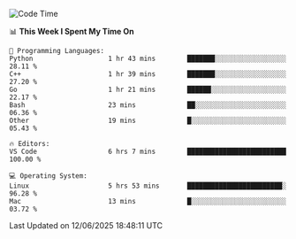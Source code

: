 
<!--START_SECTION:waka-->
![Code Time](http://img.shields.io/badge/Code%20Time-3%2C498%20hrs%2017%20mins-blue)

📊 **This Week I Spent My Time On** 

```text
💬 Programming Languages: 
Python                   1 hr 43 mins        ███████░░░░░░░░░░░░░░░░░░   28.11 % 
C++                      1 hr 39 mins        ███████░░░░░░░░░░░░░░░░░░   27.20 % 
Go                       1 hr 21 mins        ██████░░░░░░░░░░░░░░░░░░░   22.17 % 
Bash                     23 mins             ██░░░░░░░░░░░░░░░░░░░░░░░   06.36 % 
Other                    19 mins             █░░░░░░░░░░░░░░░░░░░░░░░░   05.43 % 

🔥 Editors: 
VS Code                  6 hrs 7 mins        █████████████████████████   100.00 % 

💻 Operating System: 
Linux                    5 hrs 53 mins       ████████████████████████░   96.28 % 
Mac                      13 mins             █░░░░░░░░░░░░░░░░░░░░░░░░   03.72 % 
```


 Last Updated on 12/06/2025 18:48:11 UTC
<!--END_SECTION:waka-->

